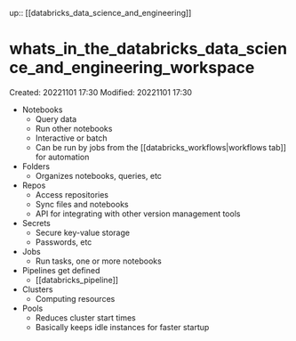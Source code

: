 up:: [[databricks_data_science_and_engineering]]

# whats_in_the_databricks_data_science_and_engineering_workspace

Created: 20221101 17:30
Modified: 20221101 17:30

- Notebooks
	- Query data
	- Run other notebooks
	- Interactive or batch
	- Can be run by jobs from the [[databricks_workflows|workflows tab]] for automation
- Folders
	- Organizes notebooks, queries, etc
- Repos
	- Access repositories
	- Sync files and notebooks
	- API for integrating with other version management tools
- Secrets
	- Secure key-value storage
	- Passwords, etc
- Jobs
	- Run tasks, one or more notebooks
- Pipelines get defined
	- [[databricks_pipeline]]
- Clusters
	- Computing resources
- Pools
	- Reduces cluster start times
	- Basically keeps idle instances for faster startup
